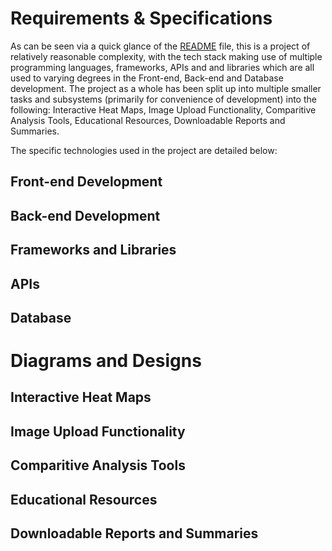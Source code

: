 # Requirements & Specifications
As can be seen via a quick glance of the [README](../README.md) file, this is a project of relatively reasonable complexity, with the tech stack making use of multiple programming languages, frameworks, APIs and and libraries which are all used to varying degrees in the Front-end, Back-end and Database development. The project as a whole has been split up into multiple smaller tasks and subsystems (primarily for convenience of development) into the following: Interactive Heat Maps, Image Upload Functionality, Comparitive Analysis Tools, Educational Resources, Downloadable Reports and Summaries.

The specific technologies used in the project are detailed below:

## Front-end Development
## Back-end Development
## Frameworks and Libraries
## APIs
## Database

# Diagrams and Designs
## Interactive Heat Maps
## Image Upload Functionality
## Comparitive Analysis Tools
## Educational Resources
## Downloadable Reports and Summaries


